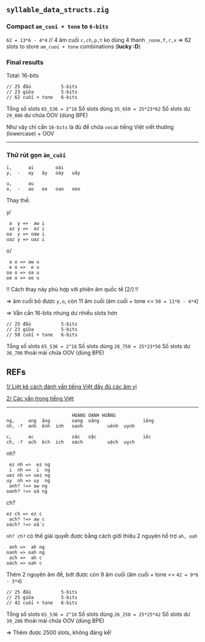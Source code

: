 ## `syllable_data_structs.zig`

### Compact `am_cuoi + tone` to `6-bits`

`62 = 13*6 - 4*4` // 4 âm cuối `c,ch,p,t` ko dùng 4 thanh `_none,f,r,x`
=> 62 slots to store `am_cuoi + tone` combinations (__lucky :D__)

### Final results

Total: 16-bits

    // 25 đầu           5-bits
    // 23 giữa          5-bits
    // 62 cuối + tone   6-bits

Tổng số slots `65_536 = 2^16`
Số slots dùng `35_650 = 25*23*62`
Số slots dư   `29_886` dư chứa OOV (dùng BPE)

Như vậy chỉ cần `16-bits` là đủ để chứa `vocab` tiếng Việt viết thường (lowercase) + OOV

- - -

### Thử rút gọn `âm_cuối`

    i,      ai        oái
    y,  -   ay   ây   oáy   uây

    u,      au
    o,  -   ao   eo   oao   oeo

Thay thế:

y/

     a  y =>  aw i
     az y =>  az i
    oa  y => oaw i
    uaz y => uaz i

o/

     a o => aw u
     e o =>  e u
    oa o => oa u
    oe o => oe u

!! Cách thay này phù hợp với phiên âm quốc tế [2/] !!

=> âm cuối bỏ được `y,o`, còn 11 âm cuối (âm cuối + tone <= `50 = 11*6 - 4*4`)

=> Vẫn cần 16-bits nhưng dư nhiều slots hơn

    // 25 đầu           5-bits
    // 23 giữa          5-bits
    // 50 cuối + tone   6-bits

Tổng số slots `65_536 = 2^16`
Số slots dùng `28_750 = 25*23*50`
Số slots dư   `36_786` thoải mái chứa OOV (dùng BPE)

## REFs

[1/ Liệt kê cách đánh vần tiếng Việt đầy đủ các âm vị](https://sites.google.com/site/sachquocngu/chuong-5/bai-75)


[2/ Các vần trong tiếng Việt](https://vi.wikipedia.org/wiki/Âm_vị_h%E1%BB%8Dc_tiếng_Việt#.C3.82m_ti.E1.BA.BFt_v.C3.A0_s.E1.BA.AFp_x.E1.BA.BFp_.C3.A2m)


- - -

                            HOÀNG OANH HOẰNG
    ng,     ang  ăng        oang  oăng                iêng
    nh, -?  anh  ênh  inh   oanh         uênh  uynh

    c,      ac              oác   oặc                 iêc
    ch, -?  ach  êch  ich   oách         uệch  uỵch  


nh?

     ez nh =>  ez ng
     i  nh =>  i  ng
    uez nh => uez ng
    uy  nh => uy  ng
     anh? !=> aw ng
    oanh? !=> oă ng

ch?

    ez ch => ez c
     ach? !=> aw c
    oách? !=> oắ c

`nh? ch?` có thể giải quyết được bằng cách giới thiệu 2 nguyên hỗ trợ `ah, oah`

     anh =>  ah ng
    oanh => oah ng
     ach =>  ah c
    oách => oah c

Thêm 2 nguyên âm để, bớt được còn 9 âm cuối (âm cuối + tone <= `42 = 9*6 - 3*4`)

    // 25 đầu           5-bits
    // 25 giữa          5-bits
    // 42 cuối + tone   6-bits

Tổng số slots `65_536 = 2^16`
Số slots dùng `26_250 = 25*25*42`
Số slots dư   `39_286` thoải mái chứa OOV (dùng BPE)

=> Thêm được 2500 slots, không đáng kể!

